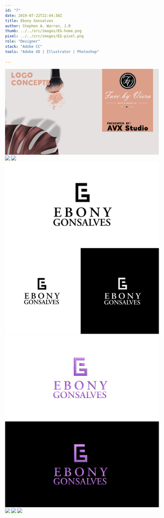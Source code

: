 ```yaml
---
id: "7"
date: 2019-07-22T22:44:38Z
title: Ebony Gonsalves
author: Stephen A. Warren, J.R
thumb: ../../src/images/EG-home.png
pixel: ../../src/images/EG-pixel.png
role: "Designer"
stack: "Adobe CC"
tools: "Adobe XD | Illustrator | Photoshop"

---
```


![](../../src/images/EG-One.png)
![](../../src/images/EG-Two.png)
![](../../src/images/EG-Three.png)
![](../../src/images/EG-Four.png)
![](../../src/images/EG-Five.png)
![](../../src/images/EG-Six.png)
![](../../src/images/EG-Seven.png)
![](../../src/images/EG-Eight.png)
![](../../src/images/EG-Nine.png)
![](../../src/images/EG-Ten.png)